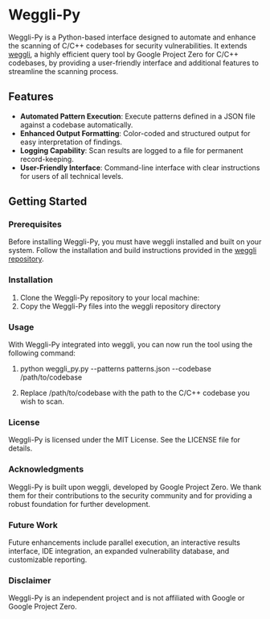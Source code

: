 # Weggli-Py

Weggli-Py is a Python-based interface designed to automate and enhance the scanning of C/C++ codebases for security vulnerabilities. It extends [weggli](https://github.com/googleprojectzero/weggli), a highly efficient query tool by Google Project Zero for C/C++ codebases, by providing a user-friendly interface and additional features to streamline the scanning process.

## Features

- **Automated Pattern Execution**: Execute patterns defined in a JSON file against a codebase automatically.
- **Enhanced Output Formatting**: Color-coded and structured output for easy interpretation of findings.
- **Logging Capability**: Scan results are logged to a file for permanent record-keeping.
- **User-Friendly Interface**: Command-line interface with clear instructions for users of all technical levels.

## Getting Started

### Prerequisites

Before installing Weggli-Py, you must have weggli installed and built on your system. Follow the installation and build instructions provided in the [weggli repository](https://github.com/googleprojectzero/weggli).

### Installation

1. Clone the Weggli-Py repository to your local machine:
2. Copy the Weggli-Py files into the weggli repository directory

### Usage
With Weggli-Py integrated into weggli, you can now run the tool using the following command:

1. python weggli_py.py --patterns patterns.json --codebase /path/to/codebase

2. Replace /path/to/codebase with the path to the C/C++ codebase you wish to scan.


### License
Weggli-Py is licensed under the MIT License. See the LICENSE file for details.

### Acknowledgments
Weggli-Py is built upon weggli, developed by Google Project Zero. We thank them for their contributions to the security community and for providing a robust foundation for further development.

### Future Work
Future enhancements include parallel execution, an interactive results interface, IDE integration, an expanded vulnerability database, and customizable reporting.

### Disclaimer
Weggli-Py is an independent project and is not affiliated with Google or Google Project Zero.
